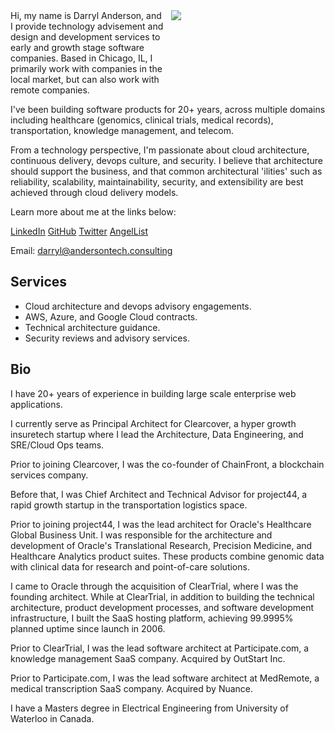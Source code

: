 <div style="display:flex">
     <div style="flex:1;padding-right:5px;">
Hi, my name is Darryl Anderson, and I provide technology advisement and design and development services to early and growth stage software companies. Based in Chicago, IL, I primarily work with companies in the local market, but can also work with remote companies.
     </div>
     <div style="flex:1;padding-left:5px;">
          <img src="/content/images/2018/03/ProfilePhoto-round-1.png">
     </div>
</div>

I've been building software products for 20+ years, across multiple domains including healthcare (genomics, clinical trials, medical records), transportation, knowledge management, and telecom.

From a technology perspective, I'm passionate about cloud architecture, continuous delivery, devops culture, and security. I believe that architecture should support the business, and that common architectural 'ilities' such as reliability, scalability, maintainability, security, and extensibility are best achieved through cloud delivery models. 

Learn more about me at the links below:

<i class="fab fa-linkedin"></i> [LinkedIn](https://linkedin.com/in/darryl-anderson) 
<i class="fab fa-github"></i> [GitHub](https://github.com/darrylanderson)
<i class="fab fa-twitter"></i> [Twitter](https://twitter.com/DarrylAnderson_)
<i class="fab fa-angellist"></i> [AngelList](https://angel.co/darryl-anderson)

Email: <darryl@andersontech.consulting>

## Services

* Cloud architecture and devops advisory engagements.
* AWS, Azure, and Google Cloud contracts.
* Technical architecture guidance.
* Security reviews and advisory services.

## Bio

I have 20+ years of experience in building large scale enterprise web applications.

I currently serve as Principal Architect for Clearcover, a hyper growth insuretech startup where I lead the Architecture, Data Engineering, and SRE/Cloud Ops teams.

Prior to joining Clearcover, I was the co-founder of ChainFront, a blockchain services company. 

Before that, I was Chief Architect and Technical Advisor for project44, a rapid growth startup in the transportation logistics space.

Prior to joining project44, I was the lead architect for Oracle's Healthcare Global Business Unit. I was responsible for the architecture and development of Oracle's Translational Research, Precision Medicine, and Healthcare Analytics product suites. These products combine genomic data with clinical data for research and point-of-care solutions.

I came to Oracle through the acquisition of ClearTrial, where I was the founding architect. While at ClearTrial, in addition to building the technical architecture, product development processes, and software development infrastructure, I built the SaaS hosting platform, achieving 99.9995% planned uptime since launch in 2006.

Prior to ClearTrial, I was the lead software architect at Participate.com, a knowledge management SaaS company. Acquired by OutStart Inc. 

Prior to Participate.com, I was the lead software architect at MedRemote, a medical transcription SaaS company. Acquired by Nuance.

I have a Masters degree in Electrical Engineering from University of Waterloo in Canada.
